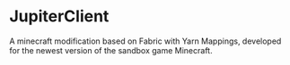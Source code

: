 # JupiterClient
A minecraft modification based on Fabric with Yarn Mappings, developed for the newest version of the sandbox game Minecraft.
